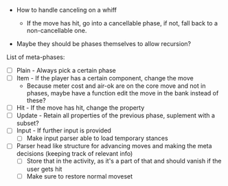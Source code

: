 - How to handle canceling on a whiff
	- If the move has hit, go into a cancellable phase, if not, fall back to a non-cancellable one.

- Maybe they should be phases themselves to allow recursion?

List of meta-phases:
- [ ] Plain - Always pick a certain phase
- [ ] Item - If the player has a certain component, change the move
	- Because meter cost and air-ok are on the core move and not in phases, maybe have a function edit the move in the bank instead of these?
- [ ] Hit - If the move has hit, change the property
- [ ] Update - Retain all properties of the previous phase, suplement with a subset?
- [ ] Input - If further input is provided
	- [ ] Make input parser able to load temporary stances

- [ ] Parser head like structure for advancing moves and making the meta decisions (keeping track of relevant info)
	- [ ] Store that in the activity, as it's a part of that and should vanish if the user gets hit
	- [ ] Make sure to restore normal moveset